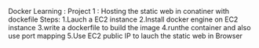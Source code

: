 Docker Learning :
Project 1 : Hosting the static web in conatiner with dockefile
  Steps:
        1.Lauch a EC2 instance 
        2.Install docker engine on EC2 instance 
        3.write a dockerfile to build the image 
        4.runthe container and also use port mapping 
        5.Use EC2 public IP to lauch the static web in Browser
